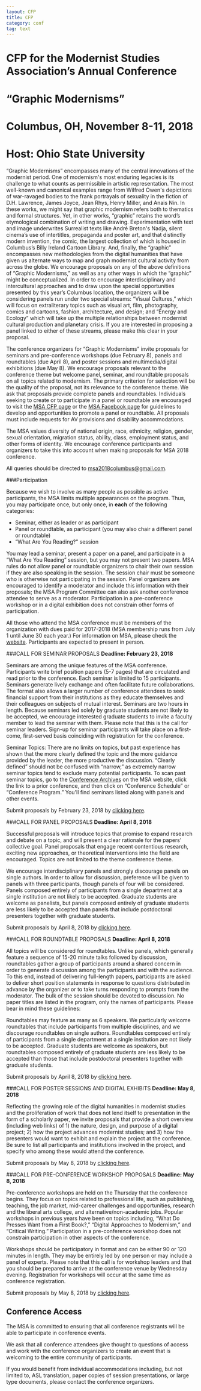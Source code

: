 ```yaml
---
layout: CFP
title: CFP
category: conf
tag: text
---
```


# CFP for the Modernist Studies Association’s Annual Conference

# “Graphic Modernisms”

# Columbus, OH, November 8-11, 2018

# Host: Ohio State University

“Graphic Modernisms” encompasses many of the central innovations of the modernist period.  One of modernism's most enduring legacies is its challenge to what counts as permissible in artistic representation. The most well-known and canonical examples range from Wilfred Owen's depictions of war-ravaged bodies to the frank portrayals of sexuality in the fiction of D.H. Lawrence, James Joyce, Jean Rhys, Henry Miller, and Anais Nin.  In these works, we might say that graphic modernism refers both to thematics and formal structures.  Yet, in other works, “graphic” retains the word’s etymological combination of writing and drawing.  Experimentation with text and image underwrites Surrealist texts like André Breton's Nadja, silent cinema’s use of intertitles, propaganda and poster art, and that distinctly modern invention, the comic, the largest collection of which is housed in Columbus’s Billy Ireland Cartoon Library. And, finally, the “graphic” encompasses new methodologies from the digital humanities that have given us alternate ways to map and graph modernist cultural activity from across the globe. We encourage proposals on any of the above definitions of “Graphic Modernisms,” as well as any other ways in which the “graphic” might be conceptualized.  In order to encourage interdisciplinary and intercultural approaches and to draw upon the special opportunities presented by this year’s Columbus location, the organizers will be considering panels run under two special streams: “Visual Cultures,” which will focus on extraliterary topics such as visual art, film, photography, comics and cartoons, fashion, architecture, and design; and “Energy and Ecology” which will take up the multiple relationships between modernist cultural production and planetary crisis. If you are interested in proposing a panel linked to either of these streams, please make this clear in your proposal. 

The conference organizers for “Graphic Modernisms” invite proposals for seminars and pre-conference workshops (due February 8), panels and roundtables (due April 8), and poster sessions and multimedia/digital exhibitions (due May 8).  We encourage proposals relevant to the conference theme but welcome panel, seminar, and roundtable proposals on all topics related to modernism. The primary criterion for selection will be the quality of the proposal, not its relevance to the conference theme. We ask that proposals provide complete panels and roundtables. Individuals seeking to create or to participate in a panel or roundtable are encouraged to visit the [MSA CFP page](https://msa.press.jhu.edu/cgi-bin/cfp_view.cgi) or the [MSA Facebook page](https://www.facebook.com/groups/35866051126/) for guidelines to develop and opportunities to promote a panel or roundtable. All proposals must include requests for AV provisions and disability accommodations.

The MSA values diversity of national origin, race, ethnicity, religion, gender, sexual orientation, migration status, ability, class, employment status, and other forms of identity. We encourage conference participants and organizers to take this into account when making proposals for MSA 2018 conference. 

All queries should be directed to [msa2018columbus@gmail.com](mailto:msa2018columbus@gmail.com).

###Participation

Because we wish to involve as many people as possible as active participants, the MSA limits multiple appearances on the program. Thus, you may participate once, but only once, in **each** of the following categories:

* Seminar, either as leader or as participant 
* Panel or roundtable, as participant (you may also chair a different panel or roundtable)
 * “What Are You Reading?” session

You may lead a seminar, present a paper on a panel, and participate in a “What Are You Reading” session, but you may not present two papers. MSA rules do not allow panel or roundtable organizers to chair their own session if they are also speaking in the session. The session chair must be someone who is otherwise not participating in the session. Panel organizers are encouraged to identify a moderator and include this information with their proposals; the MSA Program Committee can also ask another conference attendee to serve as a moderator. Participation in a pre-conference workshop or in a digital exhibition does not constrain other forms of participation.

All those who attend the MSA conference must be members of the organization with dues paid for 2017-2018 (MSA membership runs from July 1 until June 30 each year.) For information on MSA, please check the [website](https://msa.press.jhu.edu/index.html). Participants are expected to present in person.


###CALL FOR SEMINAR PROPOSALS 
**Deadline: February 23, 2018**

Seminars are among the unique features of the MSA conference. Participants write brief position papers (5-7 pages) that are circulated and read prior to the conference. Each seminar is limited to 15 participants.  Seminars generate lively exchange and often facilitate future collaborations. The format also allows a larger number of conference attendees to seek financial support from their institutions as they educate themselves and their colleagues on subjects of mutual interest. Seminars are two hours in length. Because seminars led solely by graduate students are not likely to be accepted, we encourage interested graduate students to invite a faculty member to lead the seminar with them. Please note that this is the call for seminar leaders. Sign-up for seminar participants will take place on a first-come, first-served basis coinciding with registration for the conference.

Seminar Topics: There are no limits on topics, but past experience has shown that the more clearly defined the topic and the more guidance provided by the leader, the more productive the discussion. “Clearly defined” should not be confused with “narrow,” as extremely narrow seminar topics tend to exclude many potential participants. To scan past seminar topics, go to the [Conference Archives](http://msa.press.jhu.edu/conferences/archive.html) on the MSA website, click the link to a prior conference, and then click on “Conference Schedule” or “Conference Program.” You'll find seminars listed along with panels and other events.

Submit proposals by February 23, 2018 by [clicking here](../submit/seminar.html).


###CALL FOR PANEL PROPOSALS 
**Deadline: April 8, 2018**

Successful proposals will introduce topics that promise to expand research and debate on a topic, and will present a clear rationale for the papers’ collective goal. Panel proposals that engage recent contentious research, exciting new approaches, or theoretical interventions into the field are encouraged. Topics are not limited to the theme conference theme. 

We encourage interdisciplinary panels and strongly discourage panels on single authors. In order to allow for discussion, preference will be given to panels with three participants, though panels of four will be considered. Panels composed entirely of participants from a single department at a single institution are not likely to be accepted. Graduate students are welcome as panelists, but panels composed entirely of graduate students are less likely to be accepted than panels that include postdoctoral presenters together with graduate students.

Submit proposals by April 8, 2018 by [clicking here](../submit/panelroundtable.html).

###CALL FOR ROUNDTABLE PROPOSALS
**Deadline: April 8, 2018**

All topics will be considered for roundtables. Unlike panels, which generally feature a sequence of 15-20 minute talks followed by discussion, roundtables gather a group of participants around a shared concern in order to generate discussion among the participants and with the audience. To this end, instead of delivering full-length papers, participants are asked to deliver short position statements in response to questions distributed in advance by the organizer or to take turns responding to prompts from the moderator. The bulk of the session should be devoted to discussion. No paper titles are listed in the program, only the names of participants. Please bear in mind these guidelines:

Roundtables may feature as many as 6 speakers. We particularly welcome roundtables that include participants from multiple disciplines, and we discourage roundtables on single authors. Roundtables composed entirely of participants from a single department at a single institution are not likely to be accepted. Graduate students are welcome as speakers, but roundtables composed entirely of graduate students are less likely to be accepted than those that include postdoctoral presenters together with graduate students.

Submit proposals by April 8, 2018 by [clicking here](../submit/panelroundtable.html).

###CALL FOR POSTER SESSIONS AND DIGITAL EXHIBITS
**Deadline: May 8, 2018**

Reflecting the growing role of the digital humanities in modernist studies and the proliferation of work that does not lend itself to presentation in the form of a scholarly paper, we invite proposals that provide a short overview (including web links) of 1) the nature, design, and purpose of a digital project; 2) how the project advances modernist studies; and 3) how the presenters would want to exhibit and explain the project at the conference. Be sure to list all participants and institutions involved in the project, and specify who among these would attend the conference.
 
Submit proposals by May 8, 2018 by  [clicking here](../submit/digitalexhibit.html).

###CALL FOR PRE-CONFERENCE WORKSHOP PROPOSALS
**Deadline: May 8, 2018**

Pre-conference workshops are held on the Thursday that the conference begins. They focus on topics related to professional life, such as publishing, teaching, the job market, mid-career challenges and opportunities, research and the liberal arts college, and alternative/non-academic jobs. Popular workshops in previous years have been on topics including, “What Do Presses Want from a First Book?,” “Digital Approaches to Modernism,” and “Critical Writing.” Participation in a pre-conference workshop does not constrain participation in other aspects of the conference.

Workshops should be participatory in format and can be either 90 or 120 minutes in length. They may be entirely led by one person or may include a panel of experts. Please note that this call is for workshop leaders and that you should be prepared to arrive at the conference venue by Wednesday evening. Registration for workshops will occur at the same time as conference registration.

Submit proposals by May 8, 2018 by [clicking here](../submit/workshop.html).

## Conference Access

The MSA is committed to ensuring that all conference registrants will be able to participate in conference events.

We ask that all conference attendees give thought to questions of access and work with the conference organizers to create an event that is welcoming to the entire community of participants.

If you would benefit from individual accommodations including, but not limited to, ASL translation, paper copies of session presentations, or large type documents, please contact the conference organizers.